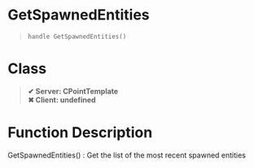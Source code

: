 # GetSpawnedEntities
> `handle GetSpawnedEntities()`
# Class
> __✔ Server: CPointTemplate__  
> __✖ Client: undefined__  
# Function Description
GetSpawnedEntities() : Get the list of the most recent spawned entities
